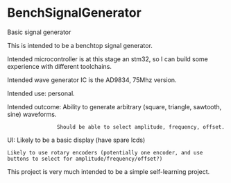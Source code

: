 # BenchSignalGenerator
 Basic signal generator

This is intended to be a benchtop signal generator.

Intended microcontroller is at this stage an stm32, so I can build some experience with different toolchains.

Intended wave generator IC is the AD9834, 75Mhz version.

Intended use: personal.

Intended outcome: 	Ability to generate arbitrary (square, triangle, sawtooth, sine) waveforms. 

					Should be able to select amplitude, frequency, offset.


UI: Likely to be a basic display (have spare lcds)

	Likely to use rotary encoders (potentially one encoder, and use buttons to select for amplitude/frequency/offset?)


This project is very much intended to be a simple self-learning project. 